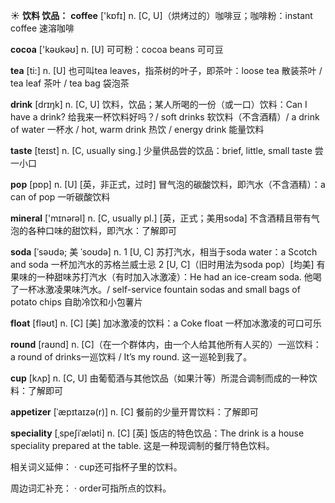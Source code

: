 ☀ <span class="category">**饮料 饮品：**</span>
<span class="vocabulary">**coffee**</span> ['kɒfɪ] 
<span class="definition">n. [C, U]（烘烤过的）咖啡豆；咖啡粉：</span>instant coffee 速溶咖啡

<span class="vocabulary">**cocoa**</span> ['kəʊkəʊ] 
<span class="definition">n. [U] 可可粉：</span>cocoa beans 可可豆

<span class="vocabulary">**tea**</span> [ti:] 
<span class="definition">n. [U] 也可叫tea leaves，指茶树的叶子，即茶叶：</span>loose tea 散装茶叶 / tea leaf 茶叶 / tea bag 袋泡茶

<span class="vocabulary">**drink**</span> [drɪŋk] 
<span class="definition">n. [C, U] 饮料，饮品；某人所喝的一份（或一口）饮料：</span>Can I have a drink? 给我来一杯饮料好吗？/ soft drinks 软饮料（不含酒精）/ a drink of water 一杯水 / hot, warm drink 热饮 / energy drink 能量饮料

<span class="vocabulary">**taste**</span> [teɪst] 
<span class="definition">n. [C, usually sing.] 少量供品尝的饮品：</span>brief, little, small taste 尝一小口

<span class="vocabulary">**pop**</span> [pɒp] 
<span class="definition">n. [U] [英，非正式，过时] 冒气泡的碳酸饮料，即汽水（不含酒精）：</span>a can of pop 一听碳酸饮料

<span class="vocabulary">**mineral**</span> ['mɪnərəl] 
<span class="definition">n. [C, usually pl.] [英，正式；美用soda] 不含酒精且带有气泡的各种口味的甜饮料，即汽水：</span>了解即可
           
<span class="vocabulary">**soda**</span> [ˈsəʊdə; 美 ˈsoʊdə]
<span class="definition">n. 1 [U, C] 苏打汽水，相当于soda water：</span>a Scotch and soda 一杯加汽水的苏格兰威士忌 <span class="definition">2 [U, C]（旧时用法为soda pop）[均美] 有果味的一种甜味苏打汽水（有时加入冰激凌）：</span>He had an ice-cream soda. 他喝了一杯冰激凌果味汽水。/ self-service fountain sodas and small bags of potato chips 自助冷饮和小包薯片

<span class="vocabulary">**float**</span> [fləʊt] 
<span class="definition">n. [C] [美] 加冰激凌的饮料：</span>a Coke float 一杯加冰激凌的可口可乐

<span class="vocabulary">**round**</span> [raʊnd] 
<span class="definition">n. [C]（在一个群体内，由一个人给其他所有人买的）一巡饮料：</span>a round of drinks一巡饮料 / It’s my round. 这一巡轮到我了。

<span class="vocabulary">**cup**</span> [kʌp] 
<span class="definition">n. [C, U] 由葡萄酒与其他饮品（如果汁等）所混合调制而成的一种饮料：</span>了解即可
           
<span class="vocabulary">**appetizer**</span> [ˈæpɪtaɪzə(r)]
<span class="definition">n. [C] 餐前的少量开胃饮料：</span>了解即可
           
<span class="vocabulary">**speciality**</span> [ˌspeʃiˈæləti]
<span class="definition">n. [C] [英] 饭店的特色饮品：</span>The drink is a house speciality prepared at the table. 这是一种现调制的餐厅特色饮料。

相关词义延伸：
· cup还可指杯子里的饮料。

周边词汇补充：
· order可指所点的饮料。
